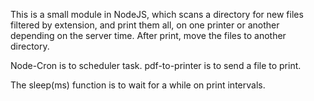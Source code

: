 This is a small module in NodeJS, which scans a directory for new files filtered by extension, and print them all, on one printer or another depending on the server time. After print, move the files to another directory.

Node-Cron is to scheduler task.
pdf-to-printer is to send a file to print.

The sleep(ms) function is to wait for a while on print intervals.
